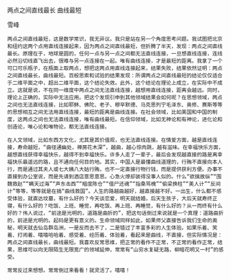 两点之间直线最长 曲线最短

雪峰


    两点之间直线最短，这是数学常识，我无异议。我只是站在另一个角度思考问题。我试图把北京和纽约这两个点用直线连接起来，因为两点之间直线最短，但折腾了半天，发现：两点之间直线最长。原理在于，地球是圆的，任何一点与另一点之间都无法直线连接，一旦想直线连接，连线必然沿切线直飞出去，很难与另一点连接在一起。唯有曲线连接，才是最短的距离。我拿了一个可口可乐瓶子，在瓶面上取两点，想把这两点用直线连接起来，结果失败，结果依然证明：两点之间直线最长，曲线最短。百般思索和试验的结果发现：所谓两点之间直线最短的结论仅仅适合于二维平面之中，超出二维平面，这个结论失效。此外，这个结论在理论上成立，在实际中不成立。这就是说，不在同一维度中两点之间无法直线连接，越想用直线连接，距离会越远。同时，理论上正确的，实际中无法应用。把这个发现引申到其他领域结果会如何呢？在思想领域，两点之间也无法直线连接，比如耶稣、佛陀、老子、穆罕默德、马克思列宁毛泽东、奥修、赛斯等等的思想相互之间无法用直线连接，最短的距离是曲线连接。在社会领域，比如美国和中国的制度，这两点之间也无法直线连接，唯有曲线最短。在信仰领域，比如无神论和有神论，进化论和创造论，唯心论和唯物论，都无法直线连接。

    在人文领域，比如东西方文化，尤其是其价值观，也无法直线连接。在情爱方面，越是直线连接，寿命越短，“曲径通幽处，禅房花木深”，越曲，越心惊肉跳，越有滋味。在幸福快乐方面，越想直线获得幸福快乐，越得不到幸福快乐。许多人走了一辈子，最后会发现越直接的路是离幸福快乐最遥远的路，且不通向任何目的地。其实，中国人是最懂曲线道理的，行贿不直接向本人行，而是通过其夫人或七大姨八大姑行贿，也不一定直接行物行钱，而是提供获利方便。办事不直接到办公室说，而是先请到酒店意思意思。心急火燎却装得没事人似的。什么“欲擒故纵”“围魏救赵”“瞒天过海”“声东击西”“暗度陈仓”“借尸还魂”“指桑骂槐”“偷梁换柱”“美人计”“反间计”等等，等等就是在搞“曲线救国”。人生的路越曲越好，越直接越不好。一出生，什么都不感受体验，就直达坟墓，有什么好的？今天谈恋爱，明天就结婚，后天生孩子，大后天就寿终正寝，有什么好的？吃饭、上班、睡觉，再吃饭、再上班、再睡觉，有什么好的？从一而终有什么好的？伟人说过，“前途是光明的，道路是曲折的”，把这句话倒过来说就是一个真理：道路曲折的，前途是光明的。起码是更有意义的。生命领域同样如此，如果师父直接告诉我们生命的奥秘，明天就去仙岛群岛洲，一是反而去不了，二是错过了丰富多彩的人生体验。如果乐着、笑着、打闹着、嘻嘻哈哈着、感受着、经历着、体验着，看起来是曲线，不直接，但实际情况是：两点之间直线最长，曲线最短。我喜欢反常思维，把正常的看作不正常，不正常的看作正常，结果，思维可以向无限陌生无限宽广的领域延伸，常常有“山穷水复疑无路，柳暗花明又一村”的感受。

    常常反过来想想。常常倒过来看看！就灵活了。嘻嘻！



